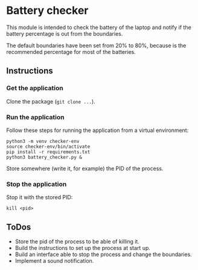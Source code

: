 # Battery checker
This module is intended to check the battery of the laptop and notify if the
battery percentage is out from the boundaries.

The default boundaries have been set from 20% to 80%, because is the
recommended percentage for most of the batteries.

## Instructions

### Get the application
Clone the package (`git clone ...`).

### Run the application
Follow these steps for running the application from a virtual environment:
```shell
python3 -m venv checker-env
source checker-env/bin/activate
pip install -r requirements.txt
python3 battery_checker.py &
```
Store somewhere (write it, for example) the PID of the process.

### Stop the application
Stop it with the stored PID:
```shell
kill <pid>
```

## ToDos
- Store the pid of the process to be able of killing it.
- Build the instructions to set up the process at start up.
- Build an interface able to stop the process and change the boundaries.
- Implement a sound notification.

